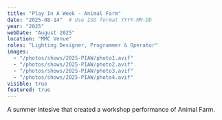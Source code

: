 ```yaml
---
title: "Play In A Week - Animal Farm"
date: "2025-08-14"  # Use ISO format YYYY-MM-DD
year: "2025"
webDate: "August 2025"
location: "MMC Venue"
roles: "Lighting Designer, Programmer & Operator"
images:
  - "/photos/shows/2025-PIAW/photo1.avif"
  - "/photos/shows/2025-PIAW/photo2.avif"
  - "/photos/shows/2025-PIAW/photo3.avif"
  - "/photos/shows/2025-PIAW/photo4.avif"
visible: true
featured: true
---
```

A summer intesive that created a workshop performance of Animal Farm.